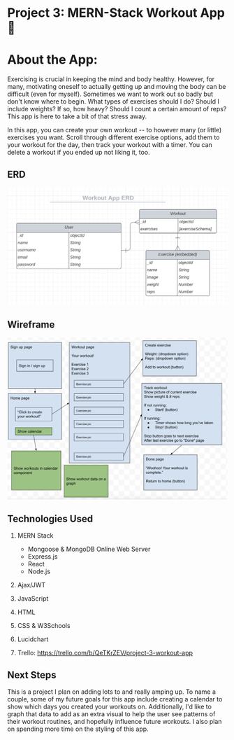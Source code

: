 # Project 3: MERN-Stack Workout App :muscle:

# About the App:
Exercising is crucial in keeping the mind and body healthy. However, for many, motivating oneself to actually getting up and moving the body can be difficult (even for myself). Sometimes we want to work out so badly but don't know where to begin. What types of exercises should I do? Should I include weights? If so, how heavy? Should I count a certain amount of reps? This app is here to take a bit of that stress away.

In this app, you can create your own workout -- to however many (or little) exercises you want. Scroll through different exercise options, add them to your workout for the day, then track your workout with a timer. You can delete a workout if you ended up not liking it, too.

## ERD
![ExerciseAppERD](images/ExerciseAppERD.png "ExerciseAppERD")
## Wireframe
![ExerciseAppWireframe](images/ExerciseAppWireframe.png "ExerciseAppWireframe")

## Technologies Used
1. MERN Stack
    - Mongoose & MongoDB Online Web Server
    - Express.js
    - React
    - Node.js

2. Ajax/JWT
3. JavaScript
4. HTML
5. CSS & W3Schools
6. Lucidchart
7. Trello: https://trello.com/b/QeTKrZEV/project-3-workout-app

## Next Steps
This is a project I plan on adding lots to and really amping up. To name a couple, some of my future goals for this app include creating a calendar to show which days you created your workouts on. Additionally, I'd like to graph that data to add as an extra visual to help the user see patterns of their workout routines, and hopefully influence future workouts. I also plan on spending more time on the styling of this app.